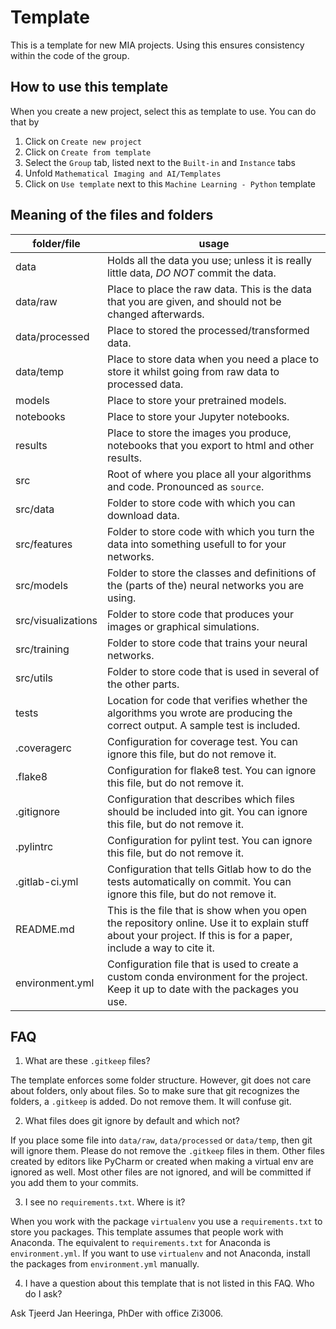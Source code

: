 # Template

This is a template for new MIA projects. Using this ensures consistency within the code of the group.

## How to use this template

When you create a new project, select this as template to use. You can do that by
 1. Click on `Create new project`  
 2. Click on `Create from template`
 3. Select the `Group` tab, listed next to the `Built-in` and `Instance` tabs
 4. Unfold `Mathematical Imaging and AI/Templates` 
 5. Click on `Use template` next to this `Machine Learning - Python` template

## Meaning of the files and folders

| folder/file     | usage |
| ---             | ---   |
| data            | Holds all the data you use; unless it is really little data, *DO NOT* commit the data.
| data/raw        | Place to place the raw data. This is the data that you are given, and should not be changed afterwards.
| data/processed  | Place to stored the processed/transformed data. 
| data/temp       | Place to store data when you need a place to store it whilst going from raw data to processed data.
| models          | Place to store your pretrained models.
| notebooks       | Place to store your Jupyter notebooks.
| results         | Place to store the images you produce, notebooks that you export to html and other results.
| src             | Root of where you place all your algorithms and code. Pronounced as `source`.
| src/data        | Folder to store code with which you can download data.
| src/features    | Folder to store code with which you turn the data into something usefull to for your networks.
| src/models      | Folder to store the classes and definitions of the (parts of the) neural networks you are using.
| src/visualizations | Folder to store code that produces your images or graphical simulations.
| src/training    | Folder to store code that trains your neural networks.
| src/utils       | Folder to store code that is used in several of the other parts.
| tests           | Location for code that verifies whether the algorithms you wrote are producing the correct output. A sample test is included.
| .coveragerc     | Configuration for coverage test. You can ignore this file, but do not remove it.
| .flake8         | Configuration for flake8 test. You can ignore this file, but do not remove it.
| .gitignore      | Configuration that describes which files should be included into git. You can ignore this file, but do not remove it.
| .pylintrc       | Configuration for pylint test. You can ignore this file, but do not remove it.
| .gitlab-ci.yml  | Configuration that tells Gitlab how to do the tests automatically on commit. You can ignore this file, but do not remove it.
| README.md       | This is the file that is show when you open the repository online. Use it to explain stuff about your project. If this is for a paper, include a way to cite it.
| environment.yml | Configuration file that is used to create a custom conda environment for the project. Keep it up to date with the packages you use.


## FAQ
 1. What are these `.gitkeep` files?

The template enforces some folder structure. However, git does not care about folders, only about files. So to make sure that git recognizes the folders, a `.gitkeep` is added. Do not remove them. It will confuse git.

 2. What files does git ignore by default and which not?

If you place some file into `data/raw`, `data/processed` or `data/temp`, then git will ignore them. Please do not remove the `.gitkeep` files in them. Other files created by editors like PyCharm or created when making a virtual env are ignored as well. Most other files are not ignored, and will be committed if you add them to your commits. 

 3. I see no `requirements.txt`. Where is it?

When you work with the package `virtualenv` you use a `requirements.txt` to store you packages. This template assumes that people work with Anaconda. The equivalent to `requirements.txt` for Anaconda is `environment.yml`. If you want to use `virtualenv` and not Anaconda, install the packages from `environment.yml` manually.

 4. I have a question about this template that is not listed in this FAQ. Who do I ask?
 
Ask Tjeerd Jan Heeringa, PhDer with office Zi3006.

